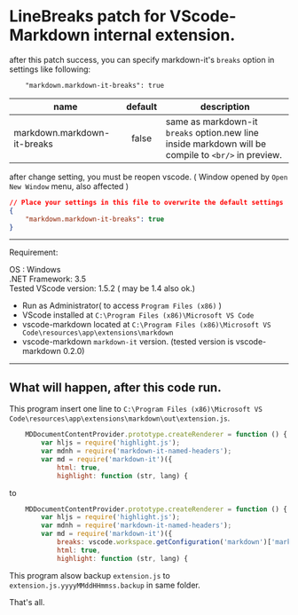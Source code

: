 # LineBreaks patch for VScode-Markdown internal extension.

after this patch success, you can specify markdown-it's `breaks` option in settings like following:

```
    "markdown.markdown-it-breaks": true
```

|name|default|description|
|-----|:-:|-------------|
|markdown.markdown-it-breaks|false|same as markdown-it `breaks` option.new line inside markdown will be compile to `<br/>` in preview.|

after change setting, you must be reopen vscode. ( Window opened by `Open New Window` menu, also affected )

```json
// Place your settings in this file to overwrite the default settings
{
    "markdown.markdown-it-breaks": true
}
```

---

Requirement:

OS : Windows  
.NET Framework: 3.5  
Tested VScode version: 1.5.2 ( may be 1.4 also ok.)  

* Run as Administrator( to access `Program Files (x86)` )
* VScode installed at `C:\Program Files (x86)\Microsoft VS Code`
* vscode-markdown located at `C:\Program Files (x86)\Microsoft VS Code\resources\app\extensions\markdown`
* vscode-markdown `markdown-it` version. (tested version is vscode-markdown 0.2.0)

---

## What will happen, after this code run.

This program insert one line to `C:\Program Files (x86)\Microsoft VS Code\resources\app\extensions\markdown\out\extension.js`.

```js
    MDDocumentContentProvider.prototype.createRenderer = function () {
        var hljs = require('highlight.js');
        var mdnh = require('markdown-it-named-headers');
        var md = require('markdown-it')({
            html: true,
            highlight: function (str, lang) {
```
to
```js
    MDDocumentContentProvider.prototype.createRenderer = function () {
        var hljs = require('highlight.js');
        var mdnh = require('markdown-it-named-headers');
        var md = require('markdown-it')({
            breaks: vscode.workspace.getConfiguration('markdown')['markdown-it-breaks']||false,
            html: true,
            highlight: function (str, lang) {
```

This program alsow backup `extension.js` to `extension.js.yyyyMMddHHmmss.backup` in same folder.

That's all.
